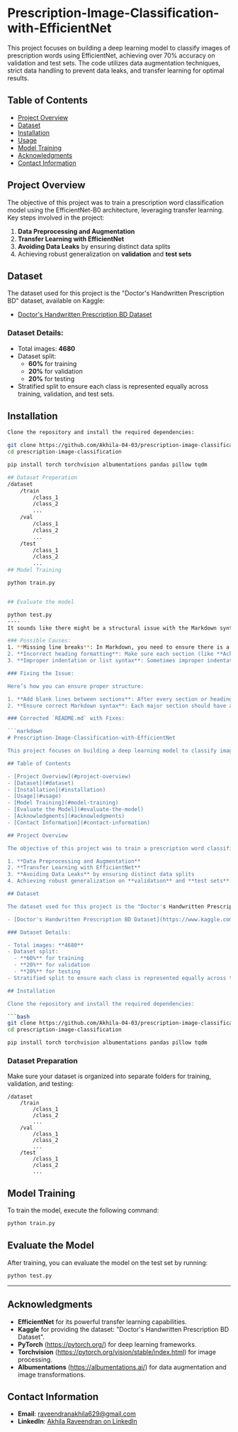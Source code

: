 # Prescription-Image-Classification-with-EfficientNet

This project focuses on building a deep learning model to classify images of prescription words using EfficientNet, achieving over 70% accuracy on validation and test sets. The code utilizes data augmentation techniques, strict data handling to prevent data leaks, and transfer learning for optimal results.

## Table of Contents

- [Project Overview](#project-overview)
- [Dataset](#dataset)
- [Installation](#installation)
- [Usage](#usage)
- [Model Training](#model-training)
- [Acknowledgments](#acknowledgments)
- [Contact Information](#contact-information)

## Project Overview

The objective of this project was to train a prescription word classification model using the EfficientNet-B0 architecture, leveraging transfer learning. Key steps involved in the project:

1. **Data Preprocessing and Augmentation**
2. **Transfer Learning with EfficientNet**
3. **Avoiding Data Leaks** by ensuring distinct data splits
4. Achieving robust generalization on **validation** and **test sets**

## Dataset

The dataset used for this project is the "Doctor's Handwritten Prescription BD" dataset, available on Kaggle:

- [Doctor's Handwritten Prescription BD Dataset](https://www.kaggle.com/datasets/mamun1113/doctors-handwritten-prescription-bd-dataset/data)

### Dataset Details:

- Total images: **4680**
- Dataset split:
  - **60%** for training
  - **20%** for validation
  - **20%** for testing
- Stratified split to ensure each class is represented equally across training, validation, and test sets.

## Installation
```bash
Clone the repository and install the required dependencies:

git clone https://github.com/Akhila-04-03/prescription-image-classification.git
cd prescription-image-classification

pip install torch torchvision albumentations pandas pillow tqdm

## Dataset Preperation
/dataset
    /train
        /class_1
        /class_2
        ...
    /val
        /class_1
        /class_2
        ...
    /test
        /class_1
        /class_2
        ...
## Model Training

python train.py


## Evaluate the model

python test.py
----
It sounds like there might be a structural issue with the Markdown syntax, such as missing line breaks or unclosed sections, which causes the content after the **Installation** section to be treated as part of that section.

### Possible Causes:
1. **Missing line breaks**: In Markdown, you need to ensure there is a blank line between different sections or paragraphs. If there's no blank line between the content, it can cause everything after a section (e.g., Installation) to be treated as part of that section.
2. **Incorrect heading formatting**: Make sure each section (like **Acknowledgments** and **Contact Information**) has a valid heading and is clearly separated from the previous section.
3. **Improper indentation or list syntax**: Sometimes improper indentation in lists or other elements can cause unexpected behavior in Markdown rendering.

### Fixing the Issue:

Here’s how you can ensure proper structure:

1. **Add blank lines between sections**: After every section or heading, ensure that there is a blank line before starting a new section.
2. **Ensure correct Markdown syntax**: Each major section should have a corresponding heading, and sections like **Acknowledgments** and **Contact Information** should be clearly separated.

### Corrected `README.md` with Fixes:

```markdown
# Prescription-Image-Classification-with-EfficientNet

This project focuses on building a deep learning model to classify images of prescription words using EfficientNet, achieving over 70% accuracy on validation and test sets. The code utilizes data augmentation techniques, strict data handling to prevent data leaks, and transfer learning for optimal results.

## Table of Contents

- [Project Overview](#project-overview)
- [Dataset](#dataset)
- [Installation](#installation)
- [Usage](#usage)
- [Model Training](#model-training)
- [Evaluate the Model](#evaluate-the-model)
- [Acknowledgments](#acknowledgments)
- [Contact Information](#contact-information)

## Project Overview

The objective of this project was to train a prescription word classification model using the EfficientNet-B0 architecture, leveraging transfer learning. Key steps involved in the project:

1. **Data Preprocessing and Augmentation**
2. **Transfer Learning with EfficientNet**
3. **Avoiding Data Leaks** by ensuring distinct data splits
4. Achieving robust generalization on **validation** and **test sets**

## Dataset

The dataset used for this project is the "Doctor's Handwritten Prescription BD" dataset, available on Kaggle:

- [Doctor's Handwritten Prescription BD Dataset](https://www.kaggle.com/datasets/mamun1113/doctors-handwritten-prescription-bd-dataset/data)

### Dataset Details:

- Total images: **4680**
- Dataset split:
  - **60%** for training
  - **20%** for validation
  - **20%** for testing
- Stratified split to ensure each class is represented equally across training, validation, and test sets.

## Installation

Clone the repository and install the required dependencies:

```bash
git clone https://github.com/Akhila-04-03/prescription-image-classification.git
cd prescription-image-classification

pip install torch torchvision albumentations pandas pillow tqdm
```

### Dataset Preparation

Make sure your dataset is organized into separate folders for training, validation, and testing:

```
/dataset
    /train
        /class_1
        /class_2
        ...
    /val
        /class_1
        /class_2
        ...
    /test
        /class_1
        /class_2
        ...
```

## Model Training

To train the model, execute the following command:

```bash
python train.py
```

## Evaluate the Model

After training, you can evaluate the model on the test set by running:

```bash
python test.py
```

---

## Acknowledgments

- **EfficientNet** for its powerful transfer learning capabilities.
- **Kaggle** for providing the dataset: "Doctor's Handwritten Prescription BD Dataset".
- **PyTorch** (https://pytorch.org/) for deep learning frameworks.
- **Torchvision** (https://pytorch.org/vision/stable/index.html) for image processing.
- **Albumentations** (https://albumentations.ai/) for data augmentation and image transformations.

## Contact Information

- **Email**: [raveendranakhila629@gmail.com](mailto:raveendranakhila629@gmail.com)
- **LinkedIn**: [Akhila Raveendran on LinkedIn](https://www.linkedin.com/in/akhila-raveendran)
```

